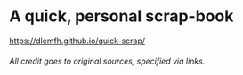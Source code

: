 # A quick, personal scrap-book

https://dlemfh.github.io/quick-scrap/

###### *All credit goes to original sources, specified via links.*
